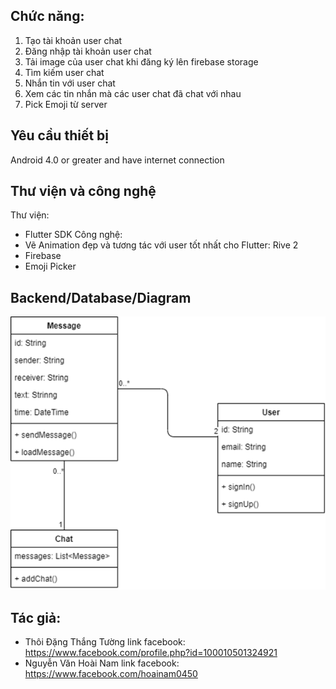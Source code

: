 ## Chức năng:
1. Tạo tài khoản user chat
2. Đăng nhập tài khoản user chat
3. Tải image của user chat khi đăng ký lên firebase storage
4. Tìm kiếm user chat
5. Nhắn tin với user chat
6. Xem các tin nhắn mà các user chat đã chat với nhau
7. Pick Emoji từ server
## Yêu cầu thiết bị
Android 4.0 or greater and have internet connection
## Thư viện và công nghệ
Thư viện:
- Flutter SDK
Công nghệ:
- Vẽ Animation đẹp và tương tác với user tốt nhất cho Flutter: Rive 2
- Firebase
- Emoji Picker
## Backend/Database/Diagram
![alt text](https://github.com/win-wall/Awesome-chat/blob/main/database.png)
## Tác giả:
+ Thôi Đặng Thắng Tường
link facebook: https://www.facebook.com/profile.php?id=100010501324921
+ Nguyễn Văn Hoài Nam
link facebook: https://www.facebook.com/hoainam0450

